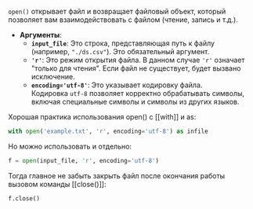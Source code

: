 `open()` открывает файл и возвращает файловый объект, который позволяет вам взаимодействовать с файлом (чтение, запись и т.д.).

- **Аргументы**:
    - **`input_file`**: Это строка, представляющая путь к файлу (например, `"./ds.csv"`). Это обязательный аргумент.
    - **`'r'`**: Это режим открытия файла. В данном случае `'r'` означает "только для чтения". Если файл не существует, будет вызвано исключение.
    - **`encoding='utf-8'`**: Это указывает кодировку файла. Кодировка `utf-8` позволяет корректно обрабатывать символы, включая специальные символы и символы из других языков.

Хорошая практика использования open() с [[with]] и as:

```Python
with open('example.txt', 'r', encoding='utf-8') as infile
```

Но можно использовать и отдельно:

```Python
f = open(input_file, 'r', encoding='utf-8')
```

Тогда главное не забыть закрыть файл после окончания работы вызовом команды [[close()]]:

```Python
f.close()
```